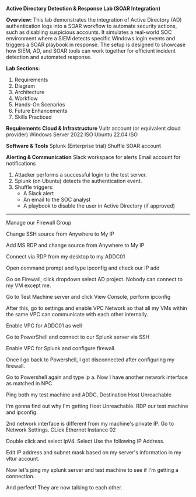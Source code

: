 **Active Directory Detection & Response Lab (SOAR Integration)**

**Overview:**
This lab demonstrates the integration of Active Directory (AD) authentication logs into a SOAR workflow to automate security actions, such as disabling suspicious accounts. It simulates a real-world SOC environment where a SIEM detects specific Windows login events and triggers a SOAR playbook in response. The setup is designed to showcase how SIEM, AD, and SOAR tools can work together for efficient incident detection and automated response.

**Lab Sections:**
1. Requirements
2. Diagram
3. Architecture
4. Workflow
5. Hands-On Scenarios
6. Future Enhancements
7. Skills Practiced

**Requirements**
**Cloud & Infrastructure**
Vultr account (or equivalent cloud provider)
Windows Server 2022 ISO
Ubuntu 22.04 ISO

**Software & Tools**
Splunk (Enterprise trial)
Shuffle SOAR account

**Alerting & Communication**
Slack workspace for alerts
Email account for notifications


1. Attacker performs a successful login to the test server.
2. Splunk (on Ubuntu) detects the authentication event.
3. Shuffle triggers:
   - A Slack alert
   - An email to the SOC analyst
   - A playbook to disable the user in Active Directory (if approved)
---
Manage our Firewall Group

Change SSH source from Anywhere to My IP

Add MS RDP and change source from Anywhere to My IP

Connect via RDP from my desktop to my ADDC01

Open command prompt and type ipconfig and check our IP add

Go on Firewall, click dropdown select AD project. Nobody can connect to my VM except me.

Go to Test Machine server and click View Console, perform ipconfig

After this, go to settings and enable VPC Network so that all my VMs within the same VPC can communicate with each other internally.

Enable VPC for ADDC01 as well

Go to PowerShell and connect to our Splunk server via SSH

Enable VPC for Splunk and configure firewall.

Once I go back to Powershell, I got disconnected after configuring my firewall.

Go to Powershell again and type ip a. Now I have another network interface as matched in NPC

Ping both my test machine and ADDC, Destination Host Unreachable

I'm gonna find out why I'm getting Host Unreachable. RDP our test machine and ipconfig.

2nd network interface is different from my machine's private IP. Go to Network Settings. CLick Ethernet Instance 02

Double click and select IpV4. Select Use the following IP Address.

Edit IP address and subnet mask based on my server's information in my vltur account.

Now let's ping my splunk server and test machine to see if I'm getting a connection. 

And perfect! They are now talking to each other.

